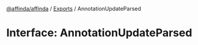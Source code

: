 [@affinda/affinda](../README.md) / [Exports](../modules.md) / AnnotationUpdateParsed

# Interface: AnnotationUpdateParsed
